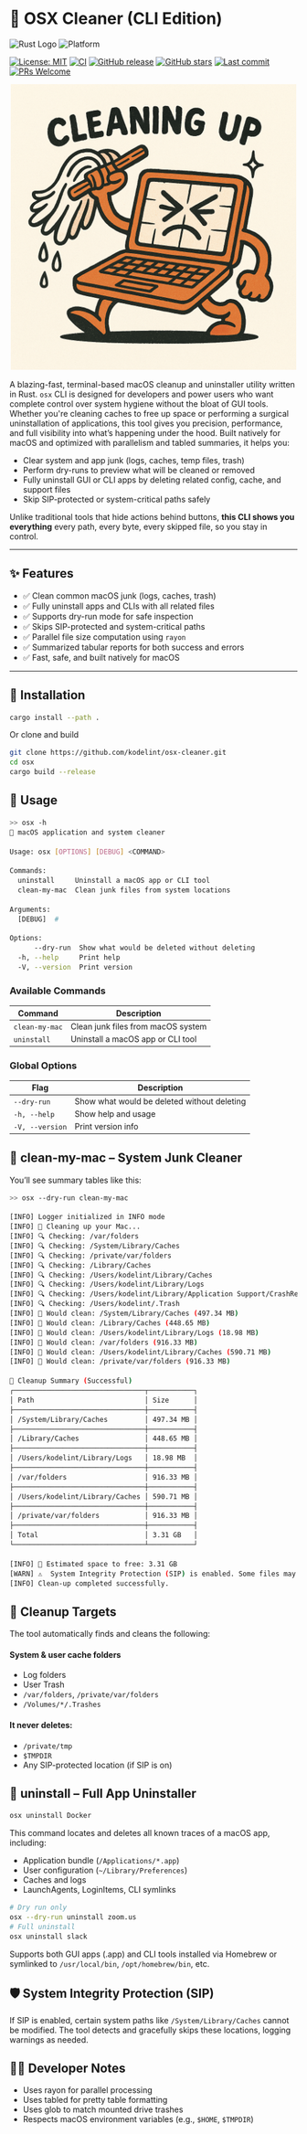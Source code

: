 # 🧼 OSX Cleaner (CLI Edition)

![Rust Logo](https://img.shields.io/badge/Rust-red?style=for-the-badge&logo=rust)
![Platform](https://img.shields.io/badge/Platform-macOS-blue?style=for-the-badge&logo=apple)


[![License: MIT](https://img.shields.io/badge/License-MIT-yellow.svg)](https://opensource.org/licenses/MIT)
[![CI](https://github.com/kodelint/osx-cleaner/actions/workflows/release.yml/badge.svg)](https://github.com/kodelint/osx-cleaner/actions/workflows/release.yml)
[![GitHub release](https://img.shields.io/github/release/kodelint/osx-cleaner.svg)](https://github.com/kodelint/osx-cleaner/releases)
[![GitHub stars](https://img.shields.io/github/stars/kodelint/osx-cleaner.svg)](https://github.com/kodelint/osx-cleaner/stargazers)
[![Last commit](https://img.shields.io/github/last-commit/kodelint/osx-cleaner.svg)](https://github.com/kodelint/osx-cleaner/commits/main)
[![PRs Welcome](https://img.shields.io/badge/PRs-welcome-brightgreen.svg)](https://github.com/kodelint/osx-cleaner/pulls)

<p align="center">
  <img src="https://raw.githubusercontent.com/kodelint/blog-images/main/common/01-osx-cleaner.png" alt="osx-cleaner" width="500"/>
</p>

A blazing-fast, terminal-based macOS cleanup and uninstaller utility written in Rust.
`osx` CLI is designed for developers and power users who want complete control over system hygiene 
without the bloat of GUI tools. Whether you're cleaning caches to free up space or performing a 
surgical uninstallation of applications, this tool gives you precision, performance, and full visibility into what’s happening under the hood.
Built natively for macOS and optimized with parallelism and tabled summaries, it helps you:

- Clear system and app junk (logs, caches, temp files, trash)
- Perform dry-runs to preview what will be cleaned or removed
- Fully uninstall GUI or CLI apps by deleting related config, cache, and support files
- Skip SIP-protected or system-critical paths safely

Unlike traditional tools that hide actions behind buttons, **this CLI shows you everything** every path, every byte, every skipped file, so you stay in control.

---

## ✨ Features

- ✅ Clean common macOS junk (logs, caches, trash)
- ✅ Fully uninstall apps and CLIs with all related files
- ✅ Supports dry-run mode for safe inspection
- ✅ Skips SIP-protected and system-critical paths
- ✅ Parallel file size computation using `rayon`
- ✅ Summarized tabular reports for both success and errors
- ✅ Fast, safe, and built natively for macOS

---

## 🚀 Installation

```sh
cargo install --path .
```
Or clone and build

```bash
git clone https://github.com/kodelint/osx-cleaner.git
cd osx
cargo build --release
```

## 🔧 Usage
```bash
>> osx -h
🚀 macOS application and system cleaner

Usage: osx [OPTIONS] [DEBUG] <COMMAND>

Commands:
  uninstall     Uninstall a macOS app or CLI tool
  clean-my-mac  Clean junk files from system locations

Arguments:
  [DEBUG]  # 

Options:
      --dry-run  Show what would be deleted without deleting
  -h, --help     Print help
  -V, --version  Print version
```
### Available Commands
| Command        | Description                        |
|----------------|------------------------------------|
| `clean-my-mac` | Clean junk files from macOS system |
| `uninstall`    | Uninstall a macOS app or CLI tool  |

### Global Options
| Flag            | Description                                 |
|-----------------|---------------------------------------------|
| `--dry-run`     | Show what would be deleted without deleting |
| `-h, --help`    | Show help and usage                         |
| `-V, --version` | Print version info                          |



## 🧹 clean-my-mac – System Junk Cleaner
You’ll see summary tables like this:
```bash
>> osx --dry-run clean-my-mac

[INFO] Logger initialized in INFO mode
[INFO] 🧹 Cleaning up your Mac...
[INFO] 🔍 Checking: /var/folders
[INFO] 🔍 Checking: /System/Library/Caches
[INFO] 🔍 Checking: /private/var/folders
[INFO] 🔍 Checking: /Library/Caches
[INFO] 🔍 Checking: /Users/kodelint/Library/Caches
[INFO] 🔍 Checking: /Users/kodelint/Library/Logs
[INFO] 🔍 Checking: /Users/kodelint/Library/Application Support/CrashReporter
[INFO] 🔍 Checking: /Users/kodelint/.Trash
[INFO] 🧾 Would clean: /System/Library/Caches (497.34 MB)
[INFO] 🧾 Would clean: /Library/Caches (448.65 MB)
[INFO] 🧾 Would clean: /Users/kodelint/Library/Logs (18.98 MB)
[INFO] 🧾 Would clean: /var/folders (916.33 MB)
[INFO] 🧾 Would clean: /Users/kodelint/Library/Caches (590.71 MB)
[INFO] 🧾 Would clean: /private/var/folders (916.33 MB)

🧾 Cleanup Summary (Successful)
┌────────────────────────────────┬───────────┐
│ Path                           │ Size      │
├────────────────────────────────┼───────────┤
│ /System/Library/Caches         │ 497.34 MB │
├────────────────────────────────┼───────────┤
│ /Library/Caches                │ 448.65 MB │
├────────────────────────────────┼───────────┤
│ /Users/kodelint/Library/Logs   │ 18.98 MB  │
├────────────────────────────────┼───────────┤
│ /var/folders                   │ 916.33 MB │
├────────────────────────────────┼───────────┤
│ /Users/kodelint/Library/Caches │ 590.71 MB │
├────────────────────────────────┼───────────┤
│ /private/var/folders           │ 916.33 MB │
├────────────────────────────────┼───────────┤
│ Total                          │ 3.31 GB   │
└────────────────────────────────┴───────────┘

[INFO] 🧠 Estimated space to free: 3.31 GB
[WARN] ⚠️  System Integrity Protection (SIP) is enabled. Some files may not be removable.
[INFO] Clean-up completed successfully.
```

## 📂 Cleanup Targets
The tool automatically finds and cleans the following:

#### System & user cache folders

* Log folders
* User Trash
* `/var/folders`, `/private/var/folders`
* `/Volumes/*/.Trashes`

#### It never deletes:

* `/private/tmp`
* `$TMPDIR`
* Any SIP-protected location (if SIP is on)

## 🧽 uninstall – Full App Uninstaller
```bash
osx uninstall Docker
```
This command locates and deletes all known traces of a macOS app, including:

* Application bundle (`/Applications/*.app`)
* User configuration (`~/Library/Preferences`)
* Caches and logs
* LaunchAgents, LoginItems, CLI symlinks

```bash
# Dry run only
osx --dry-run uninstall zoom.us
# Full uninstall
osx uninstall slack
```
Supports both GUI apps (.app) and CLI tools installed via Homebrew or symlinked to `/usr/local/bin`, `/opt/homebrew/bin`, etc.

## 🛡️ System Integrity Protection (SIP)
If SIP is enabled, certain system paths like `/System/Library/Caches` cannot be modified. The tool detects and 
gracefully skips these locations, logging warnings as needed.

## 👨‍💻 Developer Notes
* Uses rayon for parallel processing
* Uses tabled for pretty table formatting
* Uses glob to match mounted drive trashes
* Respects macOS environment variables (e.g., `$HOME`, `$TMPDIR`)
